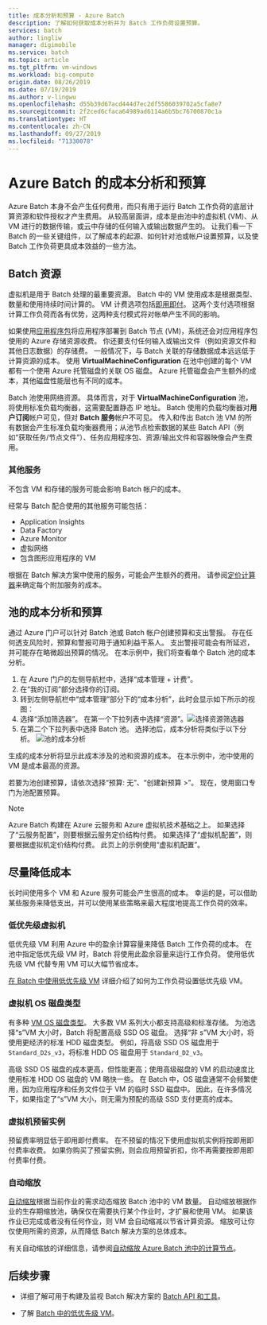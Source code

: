 ```yaml
---
title: 成本分析和预算 - Azure Batch
description: 了解如何获取成本分析并为 Batch 工作负荷设置预算。
services: batch
author: lingliw
manager: digimobile
ms.service: batch
ms.topic: article
ms.tgt_pltfrm: vm-windows
ms.workload: big-compute
origin.date: 08/26/2019
ms.date: 07/19/2019
ms.author: v-lingwu
ms.openlocfilehash: d55b39d67acd444d7ec2df5586039702a5cfa8e7
ms.sourcegitcommit: 2f2ced6cfaca64989ad6114a6b5bc76700870c1a
ms.translationtype: HT
ms.contentlocale: zh-CN
ms.lasthandoff: 09/27/2019
ms.locfileid: "71330078"
---
```

# <a name="cost-analysis-and-budgets-for-azure-batch"></a>Azure Batch 的成本分析和预算

Azure Batch 本身不会产生任何费用，而只有用于运行 Batch 工作负荷的底层计算资源和软件授权才产生费用。 从较高层面讲，成本是由池中的虚拟机 (VM)、从 VM 进行的数据传输，或云中存储的任何输入或输出数据产生的。 让我们看一下 Batch 的一些关键组件，以了解成本的起源、如何针对池或帐户设置预算，以及使 Batch 工作负荷更具成本效益的一些方法。

## <a name="batch-resources"></a>Batch 资源

虚拟机是用于 Batch 处理的最重要资源。 Batch 中的 VM 使用成本是根据类型、数量和使用持续时间计算的。 VM 计费选项包括[即用即付](https://azure.microsoft.com/offers/ms-azr-0003p/)。 这两个支付选项根据计算工作负荷而各有优势，这两种支付模式将对帐单产生不同的影响。

如果使用[应用程序包](batch-application-packages.md)将应用程序部署到 Batch 节点 (VM)，系统还会对应用程序包使用的 Azure 存储资源收费。 你还要支付任何输入或输出文件（例如资源文件和其他日志数据）的存储费。 一般情况下，与 Batch 关联的存储数据成本远远低于计算资源的成本。 使用 **VirtualMachineConfiguration** 在池中创建的每个 VM 都有一个使用 Azure 托管磁盘的关联 OS 磁盘。 Azure 托管磁盘会产生额外的成本，其他磁盘性能层也有不同的成本。

Batch 池使用网络资源。 具体而言，对于 **VirtualMachineConfiguration** 池，将使用标准负载均衡器，这需要配置静态 IP 地址。 Batch 使用的负载均衡器对**用户订阅**帐户可见，但对 **Batch 服务**帐户不可见。 传入和传出 Batch 池 VM 的所有数据会产生标准负载均衡器费用；从池节点检索数据的某些 Batch API（例如“获取任务/节点文件”）、任务应用程序包、资源/输出文件和容器映像会产生费用。

### <a name="additional-services"></a>其他服务

不包含 VM 和存储的服务可能会影响 Batch 帐户的成本。

经常与 Batch 配合使用的其他服务可能包括：

- Application Insights
- Data Factory
- Azure Monitor
- 虚拟网络
- 包含图形应用程序的 VM

根据在 Batch 解决方案中使用的服务，可能会产生额外的费用。 请参阅[定价计算器](https://azure.microsoft.com/pricing/calculator/)来确定每个附加服务的成本。

## <a name="cost-analysis-and-budget-for-a-pool"></a>池的成本分析和预算

通过 Azure 门户可以针对 Batch 池或 Batch 帐户创建预算和支出警报。 存在任何透支风险时，预算和警报可用于通知利益干系人。 支出警报可能会有所延迟，并可能存在略微超出预算的情况。 在本示例中，我们将查看单个 Batch 池的成本分析。

1. 在 Azure 门户的左侧导航栏中，选择“成本管理 + 计费”。 
1. 在“我的订阅”部分选择你的订阅。 
1. 转到左侧导航栏中“成本管理”部分下的“成本分析”，此时会显示如下所示的视图：  
1. 选择“添加筛选器”。  在第一个下拉列表中选择“资源”。![选择资源筛选器](./media/batch-budget/resource-filter.png) 
1. 在第二个下拉列表中选择 Batch 池。 选择池后，成本分析将类似于以下分析。
    ![池的成本分析](./media/batch-budget/pool-cost-analysis.png)

生成的成本分析将显示此成本涉及的池和资源的成本。 在本示例中，池中使用的 VM 是成本最高的资源。

若要为池创建预算，请依次选择“预算: 无”、“创建新预算 >”。   现在，使用窗口专门为池配置预算。


> [!NOTE]
> Azure Batch 构建在 Azure 云服务和 Azure 虚拟机技术基础之上。 如果选择了“云服务配置”，则要根据云服务定价结构付费。  如果选择了“虚拟机配置”，则要根据虚拟机定价结构付费。  此页上的示例使用“虚拟机配置”。 

## <a name="minimize-cost"></a>尽量降低成本

长时间使用多个 VM 和 Azure 服务可能会产生很高的成本。 幸运的是，可以借助某些服务来降低支出，并可以使用某些策略来最大程度地提高工作负荷的效率。

### <a name="low-priority-virtual-machines"></a>低优先级虚拟机

低优先级 VM 利用 Azure 中的盈余计算容量来降低 Batch 工作负荷的成本。 在池中指定低优先级 VM 时，Batch 将使用此盈余容量来运行工作负荷。 使用低优先级 VM 代替专用 VM 可以大幅节省成本。

[在 Batch 中使用低优先级 VM](batch-low-pri-vms.md) 详细介绍了如何为工作负荷设置低优先级 VM。

### <a name="virtual-machine-os-disk-type"></a>虚拟机 OS 磁盘类型

有多种 [VM OS 磁盘类型](../virtual-machines/windows/disks-types.md)。 大多数 VM 系列大小都支持高级和标准存储。 为池选择“s”VM 大小时，Batch 将配置高级 SSD OS 磁盘。 选择“非 s”VM 大小时，将使用更经济的标准 HDD 磁盘类型。 例如，将高级 SSD OS 磁盘用于 `Standard_D2s_v3`，将标准 HDD OS 磁盘用于 `Standard_D2_v3`。

高级 SSD OS 磁盘的成本更高，但性能更高；使用高级磁盘的 VM 的启动速度比使用标准 HDD OS 磁盘的 VM 略快一些。 在 Batch 中，OS 磁盘通常不会频繁使用，因为应用程序和任务文件位于 VM 的临时 SSD 磁盘中。 因此，在许多情况下，如果指定了“s”VM 大小，则无需为预配的高级 SSD 支付更高的成本。

### <a name="reserved-virtual-machine-instances"></a>虚拟机预留实例

预留费率明显低于即用即付费率。 在不预留的情况下使用虚拟机实例将按即用即付费率收费。 如果你购买了预留实例，则会应用预留折扣，你不再需要按即用即付费率付费。

### <a name="automatic-scaling"></a>自动缩放

[自动缩放](batch-automatic-scaling.md)根据当前作业的需求动态缩放 Batch 池中的 VM 数量。 自动缩放根据作业的生存期缩放池，确保仅在需要执行某个作业时，才扩展和使用 VM。 如果该作业已完成或者没有任何作业，则 VM 会自动缩减以节省计算资源。 缩放可让你仅使用所需的资源，从而降低 Batch 解决方案的总体成本。

有关自动缩放的详细信息，请参阅[自动缩放 Azure Batch 池中的计算节点](batch-automatic-scaling.md)。

## <a name="next-steps"></a>后续步骤

- 详细了解可用于构建及监视 Batch 解决方案的 [Batch API 和工具](batch-apis-tools.md)。  

- 了解 [Batch 中的低优先级 VM](batch-low-pri-vms.md)。
